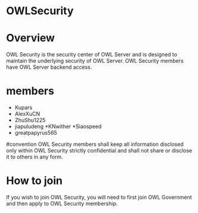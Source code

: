 # OWLSecurity

# Overview
OWL Security is the security center of OWL Server and is designed to maintain the underlying security of OWL Server. OWL Security members have OWL Server backend access.

# members
* Kupars
* AlexXuCN
* ZhuShu1225
* jiapuludeng
*KNwither
*Siaospeed
* greatpapyrus565

#convention
OWL Security members shall keep all information disclosed only within OWL Security strictly confidential and shall not share or disclose it to others in any form.

# How to join
If you wish to join OWL Security, you will need to first join OWL Government and then apply to OWL Security membership.